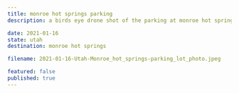```yaml
---
title: monroe hot springs parking
description: a birds eye drone shot of the parking at monroe hot springs

date: 2021-01-16
state: utah
destination: monroe hot springs

filename: 2021-01-16-Utah-Monroe_hot_springs-parking_lot_photo.jpeg

featured: false
published: true
---
```

